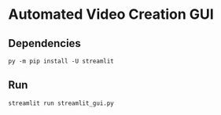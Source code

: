 # Automated Video Creation GUI

## Dependencies
```shell
py -m pip install -U streamlit
```

## Run
```shell
streamlit run streamlit_gui.py
```
